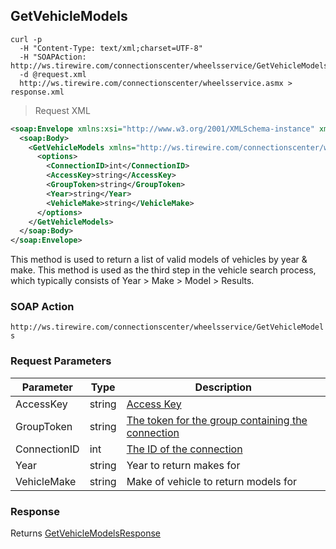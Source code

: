 ## GetVehicleModels

```shell
curl -p
  -H "Content-Type: text/xml;charset=UTF-8"
  -H "SOAPAction: http://ws.tirewire.com/connectionscenter/wheelsservice/GetVehicleModels"
  -d @request.xml
  http://ws.tirewire.com/connectionscenter/wheelsservice.asmx > response.xml
```

> Request XML

```xml
<soap:Envelope xmlns:xsi="http://www.w3.org/2001/XMLSchema-instance" xmlns:xsd="http://www.w3.org/2001/XMLSchema" xmlns:soap="http://schemas.xmlsoap.org/soap/envelope/">
  <soap:Body>
    <GetVehicleModels xmlns="http://ws.tirewire.com/connectionscenter/wheelsservice">
      <options>
        <ConnectionID>int</ConnectionID>
        <AccessKey>string</AccessKey>
        <GroupToken>string</GroupToken>
        <Year>string</Year>
        <VehicleMake>string</VehicleMake>
      </options>
    </GetVehicleModels>
  </soap:Body>
</soap:Envelope>
```

This method is used to return a list of valid models of vehicles by year & make. This method is used as the third step in the vehicle search process, which typically consists of Year > Make > Model > Results.

### SOAP Action
`http://ws.tirewire.com/connectionscenter/wheelsservice/GetVehicleModels`

### Request Parameters
Parameter | Type | Description
--------- | ---- | -----------
AccessKey | string | [Access Key](#access-keys)
GroupToken | string | [The token for the group containing the connection](#creating-a-group)
ConnectionID | int | [The ID of the connection](#get-connections-by-group-token)
Year | string | Year to return makes for
VehicleMake | string | Make of vehicle to return models for

### Response
Returns [GetVehicleModelsResponse](#getvehiclemodels-response)